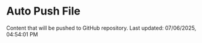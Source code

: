 # Auto Push File

Content that will be pushed to GitHub repository.
Last updated: 07/06/2025, 04:54:01 PM